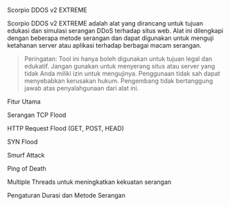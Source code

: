 Scorpio DDOS v2 EXTREME

Scorpio DDOS v2 EXTREME adalah alat yang dirancang untuk tujuan edukasi dan simulasi serangan DDoS terhadap situs web. Alat ini dilengkapi dengan beberapa metode serangan dan dapat digunakan untuk menguji ketahanan server atau aplikasi terhadap berbagai macam serangan.

> Peringatan: Tool ini hanya boleh digunakan untuk tujuan legal dan edukatif. Jangan gunakan untuk menyerang situs atau server yang tidak Anda miliki izin untuk mengujinya. Penggunaan tidak sah dapat menyebabkan kerusakan hukum. Pengembang tidak bertanggung jawab atas penyalahgunaan dari alat ini.



Fitur Utama

Serangan TCP Flood

HTTP Request Flood (GET, POST, HEAD)

SYN Flood

Smurf Attack

Ping of Death

Multiple Threads untuk meningkatkan kekuatan serangan

Pengaturan Durasi dan Metode Serangan 